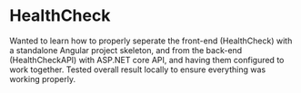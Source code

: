 # HealthCheck

Wanted to learn how to properly seperate the front-end (HealthCheck) with a standalone Angular project skeleton, and from the back-end (HealthCheckAPI) with ASP.NET core API, and having them configured to work together. Tested overall result locally to ensure everything was working properly.
